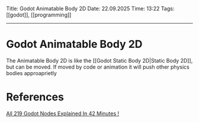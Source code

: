 Title: Godot Animatable Body 2D
Date: 22.09.2025
Time: 13:22
Tags: [[godot]], [[programming]]

---
# Godot Animatable Body 2D

The Animatable Body 2D is like the [[Godot Static Body 2D|Static Body 2D]], but can be moved. 
If moved by code or animation it will push other physics bodies approaprietly

# References
[All 219 Godot Nodes Explained In 42 Minutes !](https://www.youtube.com/watch?v=tO2gthp45MA&list=WL&index=1)